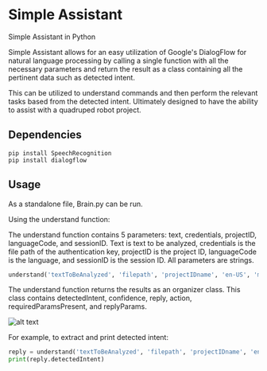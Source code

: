 # Simple Assistant
Simple Assistant in Python

Simple Assistant allows for an easy utilization of Google's DialogFlow for natural language processing by calling a single function with all the necessary parameters and return the result as a class containing all the pertinent data such as detected intent.

This can be utilized to understand commands and then perform the relevant tasks based from the detected intent. Ultimately designed to have the ability to assist with a quadruped robot project.

## Dependencies
```
pip install SpeechRecognition
pip install dialogflow
```

## Usage
As a standalone file, Brain.py can be run.

Using the understand function:

The understand function contains 5 parameters: text, credentials, projectID, languageCode, and sessionID. Text is text to be analyzed, credentials is the file path of the authentication key, projectID is the project ID, languageCode is the language, and sessionID is the session ID. All parameters are strings. 

```python
understand('textToBeAnalyzed', 'filepath', 'projectIDname', 'en-US', 'me') 
```

The understand function returns the results as an organizer class. This class contains detectedIntent, confidence, reply, action, requiredParamsPresent, and replyParams.

![alt text](https://github.com/aarondls/Simple-Assistant-/blob/master/Images/OrganizerClass.png)

For example, to extract and print detected intent:

```python
reply = understand('textToBeAnalyzed', 'filepath', 'projectIDname', 'en-US', 'me') 
print(reply.detectedIntent)
```

